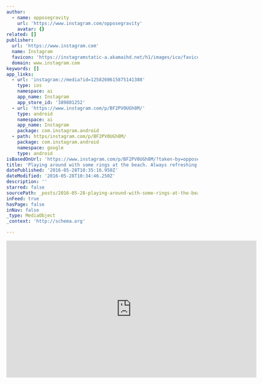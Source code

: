 ```yaml
---
author:
  - name: opposegravity
    url: 'https://www.instagram.com/opposegravity'
    avatar: {}
related: []
publisher:
  url: 'https://www.instagram.com'
  name: Instagram
  favicon: 'https://instagramstatic-a.akamaihd.net/h1/images/ico/favicon.ico/dfa85bb1fd63.ico'
  domain: www.instagram.com
keywords: []
app_links:
  - url: 'instagram://media?id=1258260615875141388'
    type: ios
    namespace: ai
    app_name: Instagram
    app_store_id: '389801252'
  - url: 'https://www.instagram.com/p/BF2PV0UGh8M/'
    type: android
    namespace: ai
    app_name: Instagram
    package: com.instagram.android
  - path: https/instagram.com/p/BF2PV0UGh8M/
    package: com.instagram.android
    namespace: google
    type: android
isBasedOnUrl: 'https://www.instagram.com/p/BF2PV0UGh8M/?taken-by=opposegravity'
title: 'Playing around with some rings at the beach. Always refreshing to feel the breeze and smell the fresh air around a large body of water. Amazing how it can recharge the mind, body and spirit. Allowing the process to develop slowly is enjoyable as growth peaks around just about every corner. Things that were impossible a year ago are easily assessable now. Still looking forward to improved movement complexity and physical adaptation the future is bright if you open your eyes and see! #beach #movementculture #igfitness #gymnastics #fitness #thailand #kohsamet'
datePublished: '2016-05-28T10:35:16.950Z'
dateModified: '2016-05-28T10:34:46.250Z'
description: ''
starred: false
sourcePath: _posts/2016-05-28-playing-around-with-some-rings-at-the-beach-always-refreshi.md
inFeed: true
hasPage: false
inNav: false
_type: MediaObject
_context: 'http://schema.org'

---
```

<iframe src="https://cdn.embedly.com/widgets/media.html?src=http%3A%2F%2Fscontent.cdninstagram.com%2Ft50.2886-16%2F13305377_241482802889377_1520944723_n.mp4&amp;src_secure=1&amp;url=https%3A%2F%2Fwww.instagram.com%2Fp%2FBF2PV0UGh8M%2F&amp;image=https%3A%2F%2Fscontent.cdninstagram.com%2Ft51.2885-15%2Fe15%2F13285366_238847636495758_176410205_n.jpg%3Fig_cache_key%3DMTI1ODI2MDYxNTg3NTE0MTM4OA%253D%253D.2&amp;key=b7d04c9b404c499eba89ee7072e1c4f7&amp;type=video%2Fmp4&amp;schema=instagram" width="658" height="360" scrolling="no" frameborder="0" allowfullscreen="" style=""></iframe>